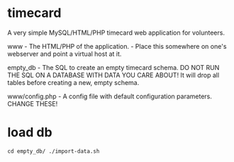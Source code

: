 # timecard
A very simple MySQL/HTML/PHP timecard web application for volunteers.

www - The HTML/PHP of the application.
    - Place this somewhere on one's webserver and point a
      virtual host at it.

empty_db
    - The SQL to create an empty timecard schema.
      DO NOT RUN THE SQL ON A DATABASE WITH DATA YOU CARE ABOUT!
      It will drop all tables before creating a new, empty schema.

www/config.php
    - A config file with default configuration parameters.
      CHANGE THESE!

# load db
``
cd empty_db/
./import-data.sh
``